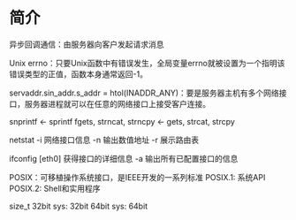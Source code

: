 # 简介

异步回调通信：由服务器向客户发起请求消息

Unix errno：只要Unix函数中有错误发生，全局变量errno就被设置为一个指明该错误类型的正值，函数本身通常返回-1。

servaddr.sin_addr.s_addr = htol(INADDR_ANY)：要是服务器主机有多个网络接口，服务器进程就可以在任意的网络接口上接受客户连接。

snprintf <- sprintf
fgets, strncat, strncpy <- gets, strcat, strcpy

netstat
	-i 网络接口信息
	-n 输出数值地址
	-r 展示路由表

ifconfig
	[eth0] 获得接口的详细信息
	-a 输出所有已配置接口的信息

POSIX：可移植操作系统接口，是IEEE开发的一系列标准
	POSIX.1: 系统API
	POSIX.2: Shell和实用程序

size_t
	32bit sys: 32bit
	64bit sys: 64bit